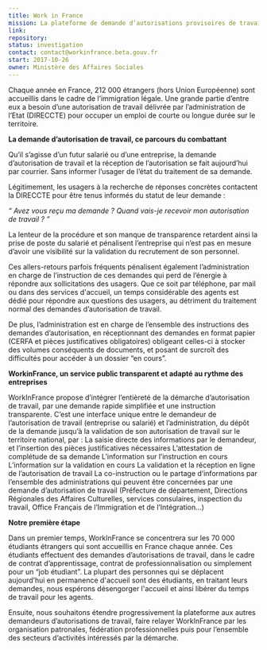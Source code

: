 ```yaml
---
title: Work in France
mission: La plateforme de demande d’autorisations provisoires de travail.
link: 
repository:
status: investigation
contact: contact@workinfrance.beta.gouv.fr
start: 2017-10-26
owner: Ministère des Affaires Sociales
---
```

 
Chaque année en France, 212 000 étrangers (hors Union Européenne) sont accueillis dans le cadre de l’immigration légale. Une grande partie d’entre eux a besoin d’une autorisation de travail délivrée par l’administration de l’Etat (DIRECCTE) pour occuper un emploi de courte ou longue durée sur le territoire.

**La demande d’autorisation de travail, ce parcours du combattant**

Qu’il s’agisse d’un futur salarié ou d’une entreprise, la demande d’autorisation de travail et la réception de l’autorisation se fait aujourd’hui par courrier. Sans informer l’usager de l’état du traitement de sa demande.

Légitimement, les usagers à la recherche de réponses concrètes contactent la DIRECCTE pour être tenus informés du statut de leur demande : 

_“ Avez vous reçu ma demande ?_ 
_Quand vais-je recevoir mon autorisation de travail ? ”_

La lenteur de la procédure et son manque de transparence retardent ainsi la prise de poste du salarié et pénalisent l’entreprise qui n’est pas en mesure d’avoir une visibilité sur la validation du recrutement de son personnel. 

Ces allers-retours parfois fréquents pénalisent également l’administration en charge de l’instruction de ces demandes qui perd de l’énergie à répondre aux sollicitations des usagers. Que ce soit par téléphone, par mail ou dans des services d'accueil, un temps considérable des agents est dédié pour répondre aux questions des usagers, au détriment du traitement normal des demandes d’autorisation de travail.

De plus, l’administration est en charge de l’ensemble des instructions des demandes d’autorisation, en réceptionnant des demandes en format papier (CERFA et pièces justificatives obligatoires) obligeant celles-ci à stocker des volumes conséquents de documents, et posant de surcroît des difficultés pour accéder à un dossier “en cours”.

**WorkinFrance, un service public transparent et adapté au rythme des entreprises**

WorkInFrance propose d’intégrer l’entièreté de la démarche d’autorisation de travail, par une demande rapide simplifiée et une instruction transparente. C’est une interface unique entre le demandeur de l’autorisation de travail (entreprise ou salarié) et l’administration, du dépôt de la demande jusqu’à la validation de son autorisation de travail sur le territoire national, par : 
La saisie directe des informations par le demandeur, et l’insertion des pièces justificatives nécessaires 
L’attestation de complétude de sa demande 
L’information sur l’instruction en cours 
L’information sur la validation en cours 
La validation et la réception en ligne de l’autorisation de travail
La co-instruction ou le partage d’informations par l’ensemble des administrations qui peuvent être concernées par une demande d’autorisation de travail (Préfecture de département, Directions Régionales des Affaires Culturelles, services consulaires, inspection du travail, Office Français de l’Immigration et de l’Intégration...) 

**Notre première étape**

Dans un premier temps, WorkInFrance se concentrera sur les 70 000 étudiants étrangers qui sont accueillis en France chaque année. Ces étudiants effectuent des demandes d’autorisations de travail, dans le cadre de contrat d’apprentissage, contrat de professionnalisation ou simplement pour un “job étudiant”. La plupart des personnes qui se déplacent aujourd’hui en permanence d'accueil sont des étudiants, en traitant leurs demandes, nous espérons désengorger l'accueil et ainsi libérer du temps de travail pour les agents.

Ensuite, nous souhaitons étendre progressivement la plateforme aux autres demandeurs d’autorisations de travail, faire relayer WorkInFrance par les organisation patronales, fédération professionnelles puis pour l’ensemble des secteurs d’activités intéressés par la démarche. 
